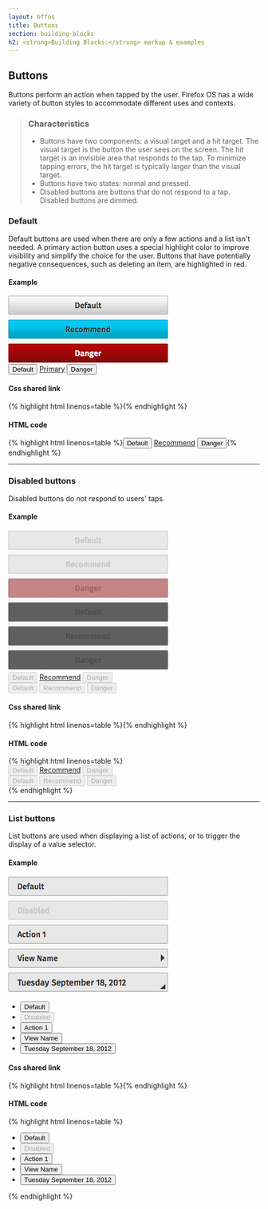 ```yaml
---
layout: bffos
title: Buttons
section: building-blocks
h2: <strong>Building Blocks:</strong> markup & examples
---
```


## Buttons

Buttons perform an action when tapped by the user. Firefox OS has a wide variety of button styles to accommodate different uses and contexts. 

> ### Characteristics
> * Buttons have two components: a visual target and a hit target. The visual target is the button the user sees on the screen. The hit target is an invisible area that responds to the tap. To minimize tapping errors, the hit target is typically larger than the visual target. 
> * Buttons have two states: normal and pressed.
> * Disabled buttons are buttons that do not respond to a tap. Disabled buttons are dimmed.

### Default
Default buttons are used when there are only a few actions and a list isn't needed. A primary action button uses a special highlight color to improve visibility and simplify the choice for the user. Buttons that have potentially negative consequences, such as deleting an item, are highlighted in red.

<div class="grouped-content">
  <h4>Example</h4>
  <section class="example">
    <img src="../images/BB/buttons_1.jpg" alt="Buttons (Image replacing code)"/>
    <article class="frame">
      <button>Default</button>
      <a class="recommend" role="button" href="#">Primary</a>
      <button class="danger">Danger</button>
    </article>
  </section>

  <h4>Css shared link</h4>
  {% highlight html linenos=table %}<link rel="stylesheet" type="text/css" href="shared/style/buttons.css">{% endhighlight %}
  
  <h4>HTML code</h4>
  {% highlight html linenos=table %}<button>Default</button>
  <a class="recommend" role="button" href="#">Recommend</a>
  <button class="danger">Danger</button>{% endhighlight %}
</div>

<hr>

### Disabled buttons
Disabled buttons do not respond to users' taps.

<div>
  <h4>Example</h4>
  <section class="example">
    <img src="../images/BB/buttons_2.png" alt="Buttons (Image replacing code)"/>
    <article class="frame">
      <div>
        <button disabled="disabled">Default</button>
        <a class="recommend" role="button" aria-disabled="true" href="#">Recommend</a>
        <button class="danger" disabled="disabled">Danger</button>
      </div>
      <div class="dark"><!-- disabled buttons over dark background -->
        <button disabled="disabled">Default</button>
        <button class="recommend" disabled="disabled">Recommend</button>
        <button class="danger" disabled="disabled">Danger</button>
      </div>
    </article>
  </section>

  <h4>Css shared link</h4>
  {% highlight html linenos=table %}<link rel="stylesheet" type="text/css" href="shared/style/buttons.css">{% endhighlight %}
  
  <h4>HTML code</h4>
  {% highlight html linenos=table %}<div>
  <button disabled="disabled">Default</button>
  <a class="recommend" role="button" aria-disabled="true" href="#">Recommend</a>
  <button class="danger" disabled="disabled">Danger</button>
</div>
<div class="dark"><!-- disabled buttons over dark background -->
  <button disabled="disabled">Default</button>
  <button class="recommend" disabled="disabled">Recommend</button>
  <button class="danger" disabled="disabled">Danger</button>
</div>{% endhighlight %}
</div>

<hr>

### List buttons
List buttons are used when displaying a list of actions, or to trigger the display of a value selector.

<div>
  <h4>Example</h4>
  <section class="example">
    <img src="../images/BB/buttons_3.png" alt="Buttons (Image replacing code)"/>
    <article class="frame">
      <ul>
        <li>
          <button>Default</button>
        </li>
        <li>
          <button disabled="disabled">Disabled</button>
        </li>
        <li><button>Action 1</button></li>
        <li><button class="icon icon-view">View Name</button></li>
        <li><button class="icon icon-dialog">Tuesday September 18, 2012</button></li>
      </ul>
    </article>
  </section>

  <h4>Css shared link</h4>
  {% highlight html linenos=table %}<link rel="stylesheet" type="text/css" href="shared/style/buttons.css">{% endhighlight %}

  <h4>HTML code</h4>
  {% highlight html linenos=table %}<ul>
  <li>
    <button>Default</button>
  </li>
  <li>
    <button disabled="disabled">Disabled</button>
  </li>
  <li><button>Action 1</button></li>
  <li><button class="icon icon-view">View Name</button></li>
  <li><button class="icon icon-dialog">Tuesday September 18, 2012</button></li>
</ul>{% endhighlight %}
</div>

